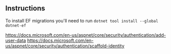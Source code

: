 ﻿## Instructions

To install EF migrations you'll need to run `dotnet tool install --global dotnet-ef`

https://docs.microsoft.com/en-us/aspnet/core/security/authentication/add-user-data
https://docs.microsoft.com/en-us/aspnet/core/security/authentication/scaffold-identity